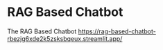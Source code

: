 # RAG Based Chatbot
The RAG Based Chatbot
https://rag-based-chatbot-rbezjg6xde2k5zsksbqeux.streamlit.app/
